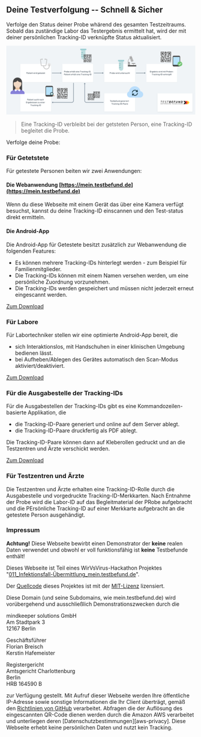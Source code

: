 ## Deine Testverfolgung -- Schnell & Sicher

Verfolge den Status deiner Probe whärend des gesamten Testzeitraums. Sobald das zuständige Labor das Testergebnis ermittelt hat, wird der mit deiner persönlichen Tracking-ID verknüpfte Status aktualisiert.

![Eine Tracking-ID verbleibt beim Probanden, eine Tracking-ID begleitet die Probe](testbefund-schema-diagram.png)


> Eine Tracking-ID verbleibt bei der getsteten Person, eine Tracking-ID begleitet die Probe.

Verfolge deine Probe:

### Für Getetstete

Für getestete Personen beiten wir zwei Anwendungen:

#### Die Webanwendung [https://mein.testbefund.de](https://mein.testbefund.de)

Wenn du diese Webseite mit einem Gerät das über eine Kamera verfügt besuchst, kannst du deine Tracking-ID einscannen und den Test-status direkt ermitteln.

#### Die Android-App

Die Android-App für Getestete besitzt zusätzlich zur Webanwendung die folgenden Features:

- Es können mehrere Tracking-IDs hinterlegt werden - zum Beispiel für Familienmitglieder.
- Die Tracking-IDs können mit einem Namen versehen werden, um eine persönliche Zuordnung vorzunehmen.
- Die Tracking-IDs werden gespeichert und müssen nicht jederzeit erneut eingescannt werden.

[Zum Download](https://github.com/1-011-c/frontend-patient/releases)

### Für Labore

Für Labortechniker stellen wir eine optimierte Android-App bereit, die

- sich Interaktionslos, mit Handschuhen in einer klinischen Umgebung bedienen lässt.
- bei Aufheben/Ablegen des Gerätes automatisch den Scan-Modus aktiviert/deaktiviert.

[Zum Download](https://github.com/1-011-c/frontend-laboratory/releases)

### Für die Ausgabestelle der Tracking-IDs

Für die Ausgabestellen der Tracking-IDs gibt es eine Kommandozeilen-basierte Applikation, die

- die Tracking-ID-Paare generiert und online auf dem Server ablegt.
- die Tracking-ID-Paare druckfertig als PDF ablegt.

Die Tracking-ID-Paare können dann auf Kleberollen gedruckt und an die Testzentren und Ärzte verschickt werden.

[Zum Download](https://github.com/1-011-c/frontend-id-issuer/releases)

### Für Testzentren und Ärzte

Die Testzentren und Ärzte erhalten eine Tracking-ID-Rolle durch die Ausgabestelle und vorgedruckte Tracking-ID-Merkkarten. Nach Entnahme der Probe wird die Labor-ID auf das Begleitmaterial der PRobe aufgebracht und die PErsönliche Tracking-ID auf einer Merkkarte aufgebracht an die getestete Person ausgehändigt.

### Impressum

**Achtung!** Diese Webseite bewirbt einen Demonstrator der **keine** realen Daten verwendet und obwohl er voll funktionsfähig ist **keine** Testbefunde enthält!

Dieses Webseite ist Teil eines WirVsVirus-Hackathon Projektes "[011_Infektionsfall-Übermittlung_mein.testbefund.de][devpost]".

Der [Quellcode][project-meta] dieses Projektes ist mit der [MIT-Lizenz][license] lizensiert.

Diese Domain (und seine Subdomains, wie mein.testbefund.de) wird vorübergehend und ausschließlich Demonstrationszwecken durch die

mindkeeper solutions GmbH  
Am Stadtpark 3  
12167 Berlin

Geschäftsführer  
Florian Breisch  
Kerstin Hafemeister  

Registergericht  
Amtsgericht Charlottenburg  
Berlin  
HRB 164590 B

zur Verfügung gestellt. Mit Aufruf dieser Webseite werden Ihre öffentliche IP-Adresse sowie sonstige Informationen die Ihr Client überträgt, gemäß den [Richtlinien von GitHub][github-privacy] verarbeitet. Abfragen die der Auflösung des eingescannten QR-Code dienen werden durch die Amazon AWS verarbeitet und unterliegen deren [Datenschutzbestimmungen][aws-privacy]. Diese Webseite erhebt keine persönlichen Daten und nutzt kein Tracking.

[wirvsvirushackathon]: https://wirvsvirushackathon.org/
[mindkeeper-solutions]: https://mindkeeper.solutions
[devpost]: https://devpost.com/software/1_011_c_infektionsfall-ubermittlung
[project-meta]: https://github.com/1-011-c/meta
[github-privacy]: https://help.github.com/en/github/site-policy/github-privacy-statement#github-pages
[aws-privac]: https://aws.amazon.com/de/privacy/
[license]: http://opensource.org/licenses/mit-license.php

